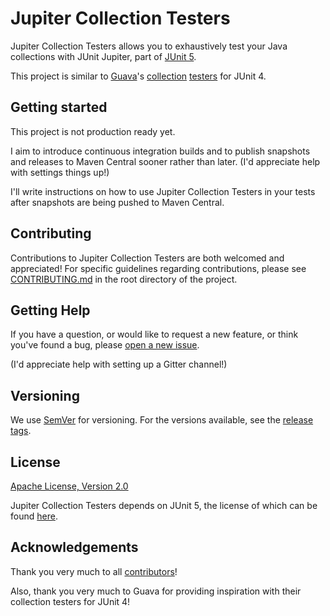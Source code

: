 Jupiter Collection Testers
===

Jupiter Collection Testers allows you to exhaustively test your Java
collections with JUnit Jupiter, part of [JUnit 5](https://github.com/junit-team/junit5).

This project is similar to [Guava](https://github.com/google/guava)'s
[collection](https://blog.codefx.org/techniques/testing/test-collection-implementations-with-guava/)
[testers](https://www.klittlepage.com/2014/01/08/testing-collections-with-guava-testlib-and-junit-4/)
for JUnit 4.

Getting started
---

This project is not production ready yet.

I aim to introduce continuous integration builds and to publish snapshots and releases to Maven
Central sooner rather than later. (I'd appreciate help with settings things up!)

I'll write instructions on how to use Jupiter Collection Testers in your tests after snapshots are
being pushed to Maven Central.

Contributing
---

Contributions to Jupiter Collection Testers are both welcomed and appreciated! For specific
guidelines regarding contributions, please see
[CONTRIBUTING.md](https://github.com/jbduncan/jupiter-collection-testers/blob/master/CONTRIBUTING.md)
in the root directory of the project.

Getting Help
---

If you have a question, or would like to request a new feature, or think you've found a bug, please
[open a new issue](https://github.com/jbduncan/jupiter-collection-testers/issues/new).

(I'd appreciate help with setting up a Gitter channel!)

Versioning
---

We use [SemVer](https://semver.org/) for versioning. For the versions available, see the
[release tags](https://github.com/jbduncan/jupiter-collection-testers/releases).

License
---

[Apache License, Version 2.0](https://github.com/jbduncan/jupiter-collection-testers/blob/master/LICENSE)

Jupiter Collection Testers depends on JUnit 5, the license of which can be found
[here](https://github.com/junit-team/junit5/blob/master/LICENSE.md).

Acknowledgements
---

Thank you very much to all [contributors](https://github.com/jbduncan/jupiter-collection-testers)!

Also, thank you very much to Guava for providing inspiration with their collection testers for JUnit
4!
